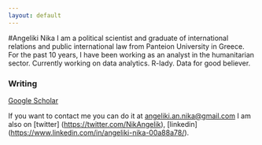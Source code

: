 ```yaml
---
layout: default
---
```




#Angeliki Nika
I am a political scientist and graduate of international relations and public international law from Panteion University in Greece. For the past 10 years, I have been working as an analyst in the humanitarian sector. 
Currently working on data analytics.
R-lady. Data for good believer.

### Writing

[Google Scholar](https://scholar.google.ch/citations?user=RMwKPQMAAAAJ&hl=en&authuser=2)


If you want to contact me you can do it at angeliki.an.nika@gmail.com
I am also on [twitter] (https://twitter.com/NikAngelik), [linkedin] (https://www.linkedin.com/in/angeliki-nika-00a88a78/).

